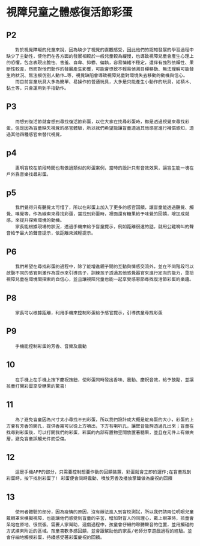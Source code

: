 # 視障兒童之體感復活節彩蛋

## P2

    　　對於視覺障礙的兒童來說，因為缺少了視覺的直觀感受，因此他們的認知發展的學習過程中缺少了主動性，使他們在各方面的發展相較於一般兒童較為緩慢，也導致視障兒童會產生心理上的恐懼，包含表現出膽怯、害羞、自卑、抑鬱、偏執，容易情緒不穩定，還伴有強烈依賴性、果斷性較差，然而對他們動作的發展產生影響，可能會導致不輕易偵測目標移動、無法理解可能發生的狀況、無法模仿別人動作…等，視覺缺陷會導致視障兒童對環境失去移動的動機與信心。
    　　而目前盲童玩具大多為簡單、易操作的普通玩具，大多是只能產生小動作的玩具，如積木、黏土等，只會運用到手指動作。

## P3

    　　而想到復活節就會想到尋找復活節彩蛋，以往大家在找尋彩蛋時，都是透過視覺來尋找彩蛋，但是因為盲童缺失視覺的感官體驗，所以我們希望能讓盲童透過其他感官進行補償感知，透過其他四種感官來替代視覺。

## p4

    　　惠明盲校在前段時間也有做過類似的彩蛋案例，當時的設計只有音效效果，讓盲生能一塊在戶外靠音樂找尋彩蛋。

## p5

    　　我們覺得只有聽覺太可惜了，所以在彩蛋上加入了更多的感官回饋，讓盲童能透過聽覺、觸覺、嗅覺等，作為線索來尋找彩蛋，當找到彩蛋時，裡面還有糖果給予味覺的回饋，增加成就感，來提升探索環境的動機。
    　　家長能根據現場的狀況，透過手機來給予盲童提示，例如距離很遠的話，就用公雞鳴叫的聲音給予最大的聲音提示，依距離來減輕提示。

## P6

    　　我們希望在尋找彩蛋的過程中，除了能增進親子間的互動與情感交流外，並在不同階段可以啟動不同的感官刺激作為提示來引導孩子，訓練孩子透過其他感覺器官來進行定向的能力，重拾視障兒童在環境間探索的自信心，並且讓視障兒童也能一起享受感恩節尋找復活節彩蛋的樂趣。

## P8

    　　家長可以根據距離，利用手機來控制彩蛋給予感官提示，引導孩童尋找彩蛋

## P9

    　　手機能控制彩蛋的芳香、音樂及震動

## 10

    　　在手機上在手機上按下慶祝按鈕，使彩蛋同時發出香味、震動、慶祝音效，給予鼓勵，並讓孩童打開彩蛋享受糖果的驚喜!

## 11

    　　為了避免盲童因為尺寸太小尋找不到彩蛋，所以我們設計成大概是鴕鳥蛋的大小，彩蛋的上方會有芳香的開孔，提供香霧可以從上方噴出，下方有喇叭孔，讓聲音能夠透過孔出來；盲童在找尋到彩蛋後，可以打開我們的彩蛋，彩蛋的內部有置物空間放置著糖果，並且在元件上有做夾層，避免盲童誤觸元件而受傷。

## 12

    　　這是手機APP的部分，只需要控制想要作動的回饋裝置，彩蛋就會立即的運作;在盲童找到彩蛋時，按下找到彩蛋了! 彩蛋便會同時震動、噴放芳香及播放掌聲做為慶祝的回饋

## 13

    　　使用者體驗的部分，因為疫情的原因，沒有辦法進入到盲校測試，所以我們請兩位明眼兒童戴眼罩來模擬視障，也能讓他們感受到盲童的辛苦，增加對盲人的同理心，戴上眼罩時，孩童會呆站在原地、很慌張、需要人家幫助，遊戲過程中，孩童會仔細的聆聽聲音的位置，並用觸碰的方式摸索附近的區域。孩童喜歡多感回饋，並會跟幫助他的家長/老師分享遊戲過程的經驗。並會仔細地觸摸彩蛋，持續感受著彩蛋慶祝的回饋。
